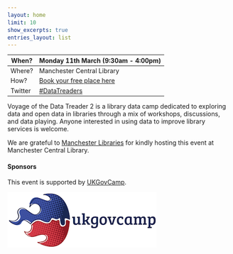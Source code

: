 ```yaml
---
layout: home
limit: 10
show_excerpts: true
entries_layout: list
---
```


| When? | Monday 11th March (9:30am - 4:00pm) |
| ---- | ------- |
| Where? | Manchester Central Library |
| How? | [Book your free place here](https://datatreaders2.eventbrite.com) |
| Twitter | [#DataTreaders](https://twitter.com/search?q=%23datatreaders) |

Voyage of the Data Treader 2 is a library data camp dedicated to exploring data and open data in libraries through a mix of workshops, discussions, and data playing. Anyone interested in using data to improve library services is welcome.

We are grateful to [Manchester Libraries](https://www.manchester.gov.uk/libraries) for kindly hosting this event at Manchester Central Library.

#### Sponsors 

This event is supported by [UKGovCamp](https://www.ukgovcamp.com/).

![UKGovCamp logo](https://github.com/LibrariesHacked/data-treaders-library-map/raw/master/assets/2014to16-logo.png)